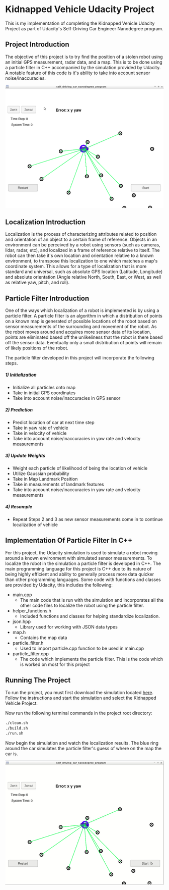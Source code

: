 # Kidnapped Vehicle Udacity Project
This is my implementation of completing the Kidnapped Vehicle Udacity Project as part of Udacity's Self-Driving Car Engineer Nanodegree program.

## Project Introduction
The objective of this project is to try find the position of a stolen robot using an initial GPS measurement, radar data, and a map. This is to be done using a particle filter in C++ accompanied by the simulation provided by Udacity. A notable feature of this code is it's ability to take into account sensor noise/inaccuracies.  

![Simulation](images/kidnapped_vehicle_simulation.png)

## Localization Introduction
Localization is the process of characterizing attributes related to position and orientation of an object to a certain frame of reference. Objects in an environment can be perceived by a robot using sensors (such as cameras, lidar, radar, etc), and localized in a frame of reference relative to itself. The robot can then take it's own location and orientation relative to a known environment, to transpose this localization to one which matches a map's coordinate system. This allows for a type of localization that is more standard and universal, such as absolute GPS location (Latitude, Longitude) and absolute orientation (Angle relative North, South, East, or West, as well as relative yaw, pitch, and roll).

## Particle Filter Introduction
One of the ways which localization of a robot is implemented is by using a particle filter. A particle filter is an algorithm in which a distribution of points on a known map is generated of possible locations of the robot based on sensor measurements of the surrounding and movement of the robot. As the robot moves around and acquires more sensor data of its location, points are eliminated based off the unlikeliness that the robot is there based off the sensor data. Eventually only a small distribution of points will remain of likely positions of the robot.

The particle filter developed in this project will incorporate the following steps.

##### 1) Initialization
- Initialize all particles onto map
- Take in initial GPS coordinates
- Take into account noise/inaccuracies in GPS sensor

##### 2) Prediction
- Predict location of car at next time step
- Take in yaw rate of vehicle
- Take in velocity of vehicle
- Take into account noise/inaccuracies in yaw rate and velocity measurements

##### 3) Update Weights
- Weight each particle of likelihood of being the location of vehicle
- Utilize Gaussian probability
- Take in Map Landmark Position
- Take in measurements of landmark features
- Take into account noise/inaccuracies in yaw rate and velocity measurements

##### 4) Resample
- Repeat Steps 2 and 3 as new sensor measurements come in to continue localization of vehicle

## Implementation Of Particle Filter In C++
For this project, the Udacity simulation is used to simulate a robot moving around a known environment with simulated sensor measurements. To localize the robot in the simulation a particle filter is developed in C++. The main programming language for this project is C++ due to its nature of being highly efficient and ability to generally process more data quicker than other programming languages. Some code with functions and classes are provided by Udacity, this includes the following:
- main.cpp
  - The main code that is run with the simulation and incorporates all the other code files to localize the robot using the particle filter.
- helper_functions.h
  - Included functions and classes for helping standardize localization.
- json.hpp
  - Library used for working with JSON data types
- map.h
  - Contains the map data
- particle_filter.h
  - Used to import particle.cpp function to be used in main.cpp
- particle_filter.cpp
  - The code which implements the particle filter. This is the code which is worked on most for this project

## Running The Project
To run the project, you must first download the simulation located [here](https://github.com/udacity/self-driving-car-sim/releases). Follow the instructions and start the simulation and select the Kidnapped Vehicle Project.

Now run the following terminal commands in the project root directory:

```bash
./clean.sh
./build.sh
./run.sh
```

Now begin the simulation and watch the localization results. The blue ring around the car simulates the particle filter's guess of where on the map the car is.

![Simulation GIF](images/kidnapped_vehicle_2.gif)
